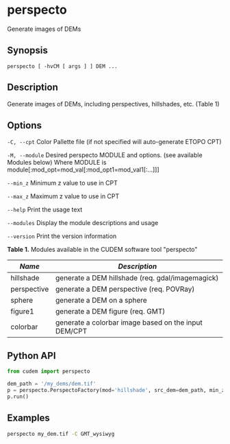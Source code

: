 # perspecto

Generate images of DEMs

## Synopsis

```
perspecto [ -hvCM [ args ] ] DEM ...
```

## Description

Generate images of DEMs, including perspectives, hillshades, etc. (Table 1)

## Options
`-C, --cpt`
Color Pallette file (if not specified will auto-generate ETOPO CPT)

`-M, --module`
Desired perspecto MODULE and options. (see available Modules below)
Where MODULE is module[:mod_opt=mod_val[:mod_opt1=mod_val1[:...]]]

`--min_z`
Minimum z value to use in CPT

`--max_z`
Maximum z value to use in CPT

`--help`
Print the usage text

`--modules`
Display the module descriptions and usage

`--version`
Print the version information

**Table 1.** Modules available in the CUDEM software tool "perspecto"

|  ***Name***  |  ***Description*** |
|----------------------|----------------------------------|
| hillshade | generate a DEM hillshade (req. gdal/imagemagick) |
| perspective | generate a DEM perspective (req. POVRay) |
| sphere | generate a DEM on a sphere |
| figure1 | generate a DEM figure (req. GMT) |
| colorbar | generate a colorbar image based on the input DEM/CPT |

## Python API

```python
from cudem import perspecto

dem_path = '/my_dems/dem.tif'
p = perspecto.PerspectoFactory(mod='hillshade', src_dem=dem_path, min_z=-1000, max_z=100)._acquire_module()
p.run()
```

## Examples

```bash
perspecto my_dem.tif -C GMT_wysiwyg
```